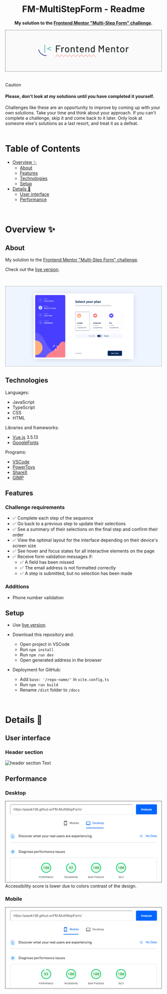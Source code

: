 <h1 align="center">FM-MultiStepForm - Readme</h1>
<p align="center">
  <strong>
    My solution to the <a href="https://www.frontendmentor.io/challenges/multistep-form-YVAnSdqQBJ" target="_blank">Frontend Mentor "Multi-Step Form" challenge</a>.
  </strong>
</p>
<div align="center">
  <a href="https://www.frontendmentor.io/home">
    <img src="_for_readme/banner.jpg?">
  </a>
</div>

<br>

> [!CAUTION]  
> <h4>Please, don't look at my solutions until you have completed it yourself.</h4>
> Challenges like these are an opportunity to improve by coming up with your own solutions. Take your time and think about your approach.  
> If you can't complete a challenge, skip it and come back to it later. Only look at someone else's solutions as a last resort, and treat it as a defeat.

<br>

# Table of Contents
* [Overview :sparkles:](#overview-sparkles)
  * [About](#about)
  * [Features](#features)
  * [Technologies](#technologies)
  * [Setup](#setup)
* [Details :scroll:](#details-scroll)
  * [User interface](#user-interface)
  * [Performance](#performance)

<br>

# Overview :sparkles:

## About
My solution to the [Frontend Mentor "Multi-Step Form" challenge](https://www.frontendmentor.io/challenges/multistep-form-YVAnSdqQBJ). 

Check out the [live version](https://pasek108.github.io/FM-MultiStepForm/).

<br>

![preview](/_for_readme/preview.png)

## Technologies
Languages:
- JavaScript
- TypeScript
- CSS
- HTML

Libraries and frameworks:
- [Vue.js](https://vuejs.org) 3.5.13
- [GoogleFonts](https://fonts.google.com)
  
Programs:
- [VSCode](https://code.visualstudio.com)
- [PowerToys](https://learn.microsoft.com/en-us/windows/powertoys/)
- [ShareX](https://getsharex.com)
- [GIMP](https://www.gimp.org)

## Features
### Challenge requirements
- ✅ Complete each step of the sequence
- ✅ Go back to a previous step to update their selections
- ✅ See a summary of their selections on the final step and confirm their order
- ✅ View the optimal layout for the interface depending on their device's screen size
- ✅ See hover and focus states for all interactive elements on the page
- ✅ Receive form validation messages if:
  - ✅ A field has been missed
  - ✅ The email address is not formatted correctly
  - ✅ A step is submitted, but no selection has been made

### Additions
- Phone number validation 

## Setup
- Use [live version](https://pasek108.github.io/FM-MultiStepForm/).

- Download this repository and:
  - Open project in VSCode
  - Run `npm install`
  - Run `npm run dev`
  - Open generated address in the browser

- Deployment for GitHub:
  - Add `base: '/repo-name/'` in `vite.config.ts`
  - Run `npm run build`
  - Rename `/dist` folder to `/docs`

<br>


# Details :scroll:

## User interface

### Header section
![header section](/_for_readme/UI/header_section.png)
Text


## Performance
### Desktop
![desktop performance](/_for_readme/desktop-performance.png)
Accessibility score is lower due to colors contrast of the design.

### Mobile
![mobile performance](/_for_readme/mobile-performance.png)

